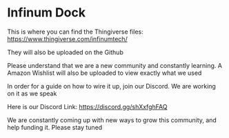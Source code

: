 # Infinum Dock

This is where you can find the Thingiverse files: https://www.thingiverse.com/infinumtech/

They will also be uploaded on the Github

Please understand that we are a new community and constantly learning. A Amazon Wishlist will also be uploaded to view exactly what we used

In order for a guide on how to wire it up, join our Discord. We are working on it as we speak

Here is our Discord Link: https://discord.gg/shXxfghFAQ

We are constantly coming up with new ways to grow this community, and help funding it. Please stay tuned
